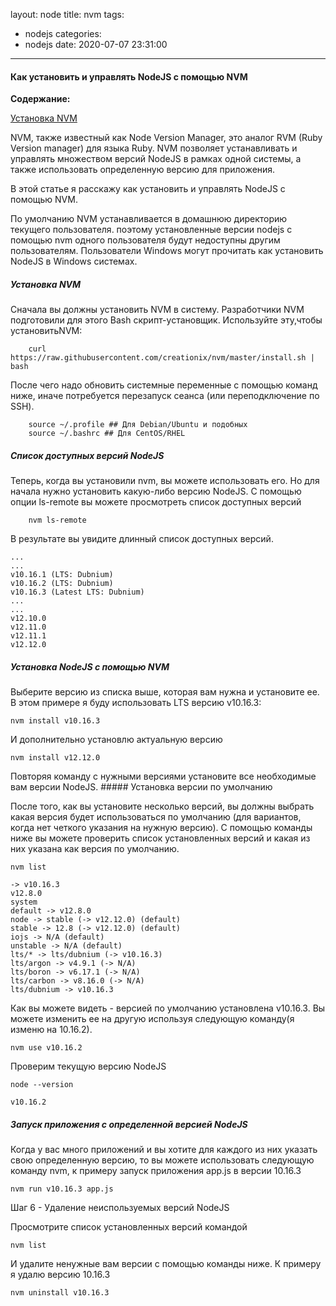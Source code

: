 layout: node
title: nvm
tags:
  - nodejs
categories:
  - nodejs
date: 2020-07-07 23:31:00
---
#### Как установить и управлять NodeJS с помощью NVM

**Содержание:**

[Установка NVM](#install)

NVM, также известный как Node Version Manager, это аналог RVM (Ruby Version manager) для языка Ruby. NVM позволяет устанавливать и управлять множеством версий NodeJS в рамках одной системы, а также использовать определенную версию для приложения.

В этой статье я расскажу как установить и управлять NodeJS с помощью NVM.

По умолчанию NVM устанавливается в домашнюю директорию текущего пользователя. поэтому установленные версии nodejs с помощью nvm одного пользователя будут недоступны другим пользователям. Пользователи Windows могут прочитать как установить NodeJS в Windows системах.

##### <a name="install"></a> Установка NVM 

Сначала вы должны установить NVM в систему. Разработчики NVM подготовили для этого Bash скрипт-установщик. Используйте эту,чтобы установитьNVM:
```
    curl https://raw.githubusercontent.com/creationix/nvm/master/install.sh | bash
```

После чего надо обновить системные переменные с помощью команд ниже, иначе потребуется перезапуск сеанса (или переподключение по SSH).
```
    source ~/.profile ## Для Debian/Ubuntu и подобных
    source ~/.bashrc ## Для CentOS/RHEL 
```
##### <a name="list"></a>Список доступных версий NodeJS

Теперь, когда вы установили nvm, вы можете использовать его. Но для начала нужно установить какую-либо версию NodeJS. С помощью опции ls-remote вы можете просмотреть список доступных версий
```
    nvm ls-remote
```
В результате вы увидите длинный список доступных версий.

    ...
    ...
    v10.16.1 (LTS: Dubnium)
    v10.16.2 (LTS: Dubnium)
    v10.16.3 (Latest LTS: Dubnium)
    ...
    ...
    v12.10.0
    v12.11.0
    v12.11.1
    v12.12.0

##### <a name="node"></a> Установка NodeJS с помощью NVM

Выберите версию из списка выше, которая вам нужна и установите ее. В этом примере я буду использовать LTS версию v10.16.3:

    nvm install v10.16.3

И дополнительно установлю актуальную версию

    nvm install v12.12.0

Повторяя команду с нужными версиями установите все необходимые вам версии NodeJS.
#####<a name="default"></a> Установка версии по умолчанию

После того, как вы установите несколько версий, вы должны выбрать какая версия будет использоваться по умолчанию (для вариантов, когда нет четкого указания на нужную версию). С помощью команды ниже вы можете проверить список установленных версий и какая из них указана как версия по умолчанию.

    nvm list

    -> v10.16.3
    v12.8.0
    system
    default -> v12.8.0
    node -> stable (-> v12.12.0) (default)
    stable -> 12.8 (-> v12.12.0) (default)
    iojs -> N/A (default)
    unstable -> N/A (default)
    lts/* -> lts/dubnium (-> v10.16.3)
    lts/argon -> v4.9.1 (-> N/A)
    lts/boron -> v6.17.1 (-> N/A)
    lts/carbon -> v8.16.0 (-> N/A)
    lts/dubnium -> v10.16.3

Как вы можете видеть - версией по умолчанию установлена v10.16.3. Вы можете изменить ее на другую используя следующую команду(я изменю на 10.16.2).

    nvm use v10.16.2

Проверим текущую версию NodeJS

    node --version

    v10.16.2

##### Запуск приложения с определенной версией NodeJS

Когда у вас много приложений и вы хотите для каждого из них указать свою определенную версию, то вы можете использовать следующую команду nvm, к примеру запуск приложения app.js в версии 10.16.3

    nvm run v10.16.3 app.js

Шаг 6 - Удаление неиспользуемых версий NodeJS

Просмотрите список установленных версий командой

    nvm list

И удалите ненужные вам версии с помощью команды ниже. К примеру я удалю версию 10.16.3

    nvm uninstall v10.16.3